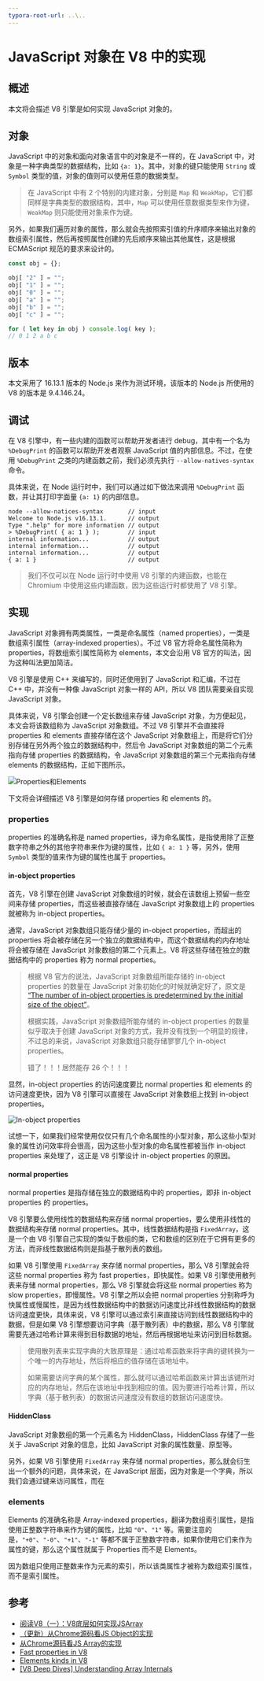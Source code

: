 ```yaml
---
typora-root-url: ..\..
---
```


# JavaScript 对象在 V8 中的实现

## 概述

本文将会描述 V8 引擎是如何实现 JavaScript 对象的。

## 对象

JavaScript 中的对象和面向对象语言中的对象是不一样的，在 JavaScript 中，对象是一种字典类型的数据结构，比如 `{a: 1}`。其中，对象的键只能使用 `String` 或 `Symbol` 类型的值，对象的值则可以使用任意的数据类型。

> 在 JavaScript 中有 2 个特别的内建对象，分别是 `Map` 和 `WeakMap`，它们都同样是字典类型的数据结构，其中，`Map` 可以使用任意数据类型来作为键，`WeakMap` 则只能使用对象来作为键。

另外，如果我们遍历对象的属性，那么就会先按照索引值的升序顺序来输出对象的数组索引属性，然后再按照属性创建的先后顺序来输出其他属性，这是根据 ECMAScript 规范的要求来设计的。

```js
const obj = {};

obj[ "2" ] = "";
obj[ "1" ] = "";
obj[ "0" ] = "";
obj[ "a" ] = "";
obj[ "b" ] = "";
obj[ "c" ] = "";

for ( let key in obj ) console.log( key );
// 0 1 2 a b c
```



## 版本

本文采用了 16.13.1 版本的 Node.js 来作为测试环境，该版本的 Node.js 所使用的 V8 的版本是  9.4.146.24。

## 调试

在 V8 引擎中，有一些内建的函数可以帮助开发者进行 debug，其中有一个名为 `%DebugPrint` 的函数可以帮助开发者观察 JavaScript 值的内部信息。不过，在使用 `%DebugPrint` 之类的内建函数之前，我们必须先执行 `--allow-natives-syntax` 命令。

具体来说，在 Node 运行时中，我们可以通过如下做法来调用 `%DebugPrint` 函数，并让其打印字面量 `{a: 1}` 的内部信息。

```
node --allow-natices-syntax       // input
Welcome to Node.js v16.13.1.      // output
Type ".help" for more information // output
> %DebugPrint( { a: 1 } );        // input
internal information...           // output
internal information...           // output
internal information...           // output
{ a: 1 }                          // output
```

> 我们不仅可以在 Node 运行时中使用 V8 引擎的内建函数，也能在 Chromium 中使用这些内建函数，因为这些运行时都使用了 V8 引擎。

## 实现

JavaScript 对象拥有两类属性，一类是命名属性（named properties），一类是数组索引属性（array-indexed properties）。不过 V8 官方将命名属性简称为 properties，将数组索引属性简称为 elements，本文会沿用 V8 官方的叫法，因为这种叫法更加简洁。

V8 引擎是使用 C++ 来编写的，同时还使用到了 JavaScript 和汇编，不过在 C++ 中，并没有一种像 JavaScript 对象一样的 API，所以 V8 团队需要亲自实现 JavaScript 对象。

具体来说，V8 引擎会创建一个定长数组来存储 JavaScript 对象，为方便起见，本文会将该数组称为 JavaScript 对象数组。不过 V8 引擎并不会直接将 properties 和 elements 直接存储在这个 JavaScript 对象数组上，而是将它们分别存储在另外两个独立的数据结构中，然后令 JavaScript 对象数组的第二个元素指向存储 properties 的数据结构，令 JavaScript 对象数组的第三个元素指向存储 elements 的数据结构，正如下图所示。

![Properties和Elements](/static/image/markdown/javascript/properties-and-elements.png)

下文将会详细描述 V8 引擎是如何存储 properties 和 elements 的。

### properties

properties 的准确名称是 named properties，译为命名属性，是指使用除了正整数字符串之外的其他字符串来作为键的属性，比如 `{ a: 1 }` 等，另外，使用 `Symbol` 类型的值来作为键的属性也属于 properties。

#### in-object properties

首先，V8 引擎在创建 JavaScript 对象数组的时候，就会在该数组上预留一些空间来存储 properties，而这些被直接存储在 JavaScript 对象数组上的 properties 就被称为 in-object properties。

通常，JavaScript 对象数组只能存储少量的 in-object properties，而超出的 properties 将会被存储在另一个独立的数据结构中，而这个数据结构的内存地址将会被存储在 JavaScript 对象数组的第二个元素上。V8 将这些存储在独立的数据结构中的 properties 称为 normal properties。

> 根据 V8 官方的说法，JavaScript 对象数组所能存储的 in-object properties 的数量在 JavaScript 对象初始化的时候就确定好了，原文是 [“The number of in-object properties is predetermined by the initial size of the object”](https://v8.dev/blog/fast-properties)。
>
> 根据实践，JavaScript 对象数组所能存储的 in-object properties 的数量似乎取决于创建 JavaScript 对象的方式，我并没有找到一个明显的规律，不过总的来说，JavaScript 对象数组只能存储寥寥几个 in-object properties。
>
> 错了！！！居然能存 26 个！！！

显然，in-object properties 的访问速度要比 normal properties 和 elements 的访问速度更快，因为 V8 引擎可以直接在 JavaScript 对象数组上找到 in-object properties。

![In-object properties](/static/image/markdown/javascript/in-object-properties.png)

试想一下，如果我们经常使用仅仅只有几个命名属性的小型对象，那么这些小型对象的属性访问效率将会很高，因为这些小型对象的命名属性都被当作 in-object properties 来处理了，这正是 V8 引擎设计 in-object properties 的原因。

#### normal properties

normal properties 是指存储在独立的数据结构中的 properties，即非 in-object properties 的 properties。

V8 引擎要么使用线性的数据结构来存储 normal properties，要么使用非线性的数据结构来存储 normal properties。其中，线性数据结构是指 `FixedArray`，这是一个由 V8 引擎自己实现的类似于数组的类，它和数组的区别在于它拥有更多的方法，而非线性数据结构则是指基于散列表的数组。

如果 V8 引擎使用 `FixedArray` 来存储 normal properties，那么 V8 引擎就会将这些 normal properties 称为 fast properties，即快属性。如果 V8 引擎使用散列表来存储 normal properties，那么 V8 引擎就会将这些 normal properties 称为 slow properties，即慢属性。V8 引擎之所以会把 normal properties 分别称呼为快属性或慢属性，是因为线性数据结构中的数据访问速度比非线性数据结构的数据访问速度更快，具体来说，V8 引擎可以通过索引来直接访问到线性数据结构中的数据，但是如果 V8 引擎想要访问字典（基于散列表）中的数据，那么 V8 引擎就需要先通过哈希计算来得到目标数据的地址，然后再根据地址来访问到目标数据。

> 使用散列表来实现字典的大致原理是：通过哈希函数来将字典的键转换为一个唯一的内存地址，然后将相应的值存储在该地址中。
>
> 如果需要访问字典的某个属性，那么就可以通过哈希函数来计算出该键所对应的内存地址，然后在该地址中找到相应的值。因为要进行哈希计算，所以字典（基于散列表）的数据访问速度没有数组的数据访问速度快。

#### HiddenClass

JavaScript 对象数组的第一个元素名为 HiddenClass，HiddenClass 存储了一些关于 JavaScript 对象的信息，比如 JavaScript 对象的属性数量、原型等。

另外，如果 V8 引擎使用 `FixedArray` 来存储 normal properties，那么就会衍生出一个额外的问题，具体来说，在 JavaScript 层面，因为对象是一个字典，所以我们会通过键来访问属性，而在

### elements

Elements 的准确名称是 Array-indexed properties，翻译为数组索引属性，是指使用正整数字符串来作为键的属性，比如 `"0"`、`"1"` 等。需要注意的是，`"+0"`、`"-0"`、`"+1"`、`"-1"` 等都不属于正整数字符串，如果你使用它们来作为属性的键，那么这个属性就属于 Properties 而不是 Elements。

因为数组只使用正整数来作为元素的索引，所以该类属性才被称为数组索引属性，而不是索引属性。

## 参考

- [阅读V8（一）：V8底层如何实现JSArray](https://zhuanlan.zhihu.com/p/192468212)
- [（更新）从Chrome源码看JS Object的实现](https://zhuanlan.zhihu.com/p/26169639)
- [从Chrome源码看JS Array的实现](https://zhuanlan.zhihu.com/p/26388217)
- [Fast properties in V8](https://v8.dev/blog/fast-properties)
- [Elements kinds in V8](https://v8.dev/blog/elements-kinds)
- [[V8 Deep Dives] Understanding Array Internals](https://itnext.io/v8-deep-dives-understanding-array-internals-5b17d7a28ecc)